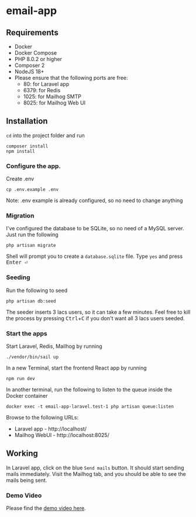 # email-app

## Requirements

- Docker
- Docker Compose
- PHP 8.0.2 or higher
- Composer 2
- NodeJS 18+
- Please ensure that the following ports are free: 
    - 80:   for Laravel app
    - 6379: for Redis
    - 1025: for Mailhog SMTP
    - 8025: for Mailhog Web UI

## Installation

`cd` into the project folder and run

```shell
composer install
npm install
```

### Configure the app.

Create .env
```shell
cp .env.example .env
```
Note: .env example is already configured, so no need to change anything

### Migration

I've configured the database to be SQLite, so no need of a MySQL server.
Just run the following
```shell
php artisan migrate
```

Shell will prompt you to create a `database.sqlite` file. Type `yes` and press <kbd>Enter ⏎</kbd>

### Seeding

Run the following to seed
```shell
php artisan db:seed
```
The seeder inserts 3 lacs users, so it can take a few minutes. Feel free to kill the process by pressing
<kbd>Ctrl</kbd>+<kbd>C</kbd> if you don't want all 3 lacs users seeded. 


### Start the apps

Start Laravel, Redis, Mailhog by running 

```shell
./vendor/bin/sail up
```

In a new Terminal, start the frontend React app by running

```shell
npm run dev
```

In another terminal, run the following to listen to the queue inside the Docker container
```shell
docker exec -t email-app-laravel.test-1 php artisan queue:listen
```

Browse to the following URLs:
- Laravel app - http://localhost/
- Mailhog WebUI - http://localhost:8025/

## Working

In Laravel app, click on the blue `Send mails` button. 
It should start sending mails immediately.
Visit the Mailhog tab, and you should be able to see the mails being sent.

### Demo Video

Please find the [demo video here](https://www.loom.com/share/ec4d18ef4ee347af91e40dcdf96426a4).
